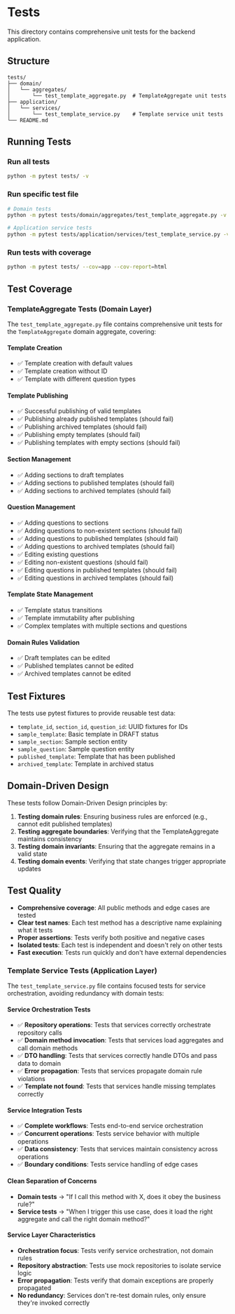 # Tests

This directory contains comprehensive unit tests for the backend application.

## Structure

```
tests/
├── domain/
│   └── aggregates/
│       └── test_template_aggregate.py  # TemplateAggregate unit tests
├── application/
│   └── services/
│       └── test_template_service.py    # Template service unit tests
└── README.md
```

## Running Tests

### Run all tests
```bash
python -m pytest tests/ -v
```

### Run specific test file
```bash
# Domain tests
python -m pytest tests/domain/aggregates/test_template_aggregate.py -v

# Application service tests
python -m pytest tests/application/services/test_template_service.py -v
```

### Run tests with coverage
```bash
python -m pytest tests/ --cov=app --cov-report=html
```

## Test Coverage

### TemplateAggregate Tests (Domain Layer)

The `test_template_aggregate.py` file contains comprehensive unit tests for the `TemplateAggregate` domain aggregate, covering:

#### Template Creation
- ✅ Template creation with default values
- ✅ Template creation without ID
- ✅ Template with different question types

#### Template Publishing
- ✅ Successful publishing of valid templates
- ✅ Publishing already published templates (should fail)
- ✅ Publishing archived templates (should fail)
- ✅ Publishing empty templates (should fail)
- ✅ Publishing templates with empty sections (should fail)

#### Section Management
- ✅ Adding sections to draft templates
- ✅ Adding sections to published templates (should fail)
- ✅ Adding sections to archived templates (should fail)

#### Question Management
- ✅ Adding questions to sections
- ✅ Adding questions to non-existent sections (should fail)
- ✅ Adding questions to published templates (should fail)
- ✅ Adding questions to archived templates (should fail)
- ✅ Editing existing questions
- ✅ Editing non-existent questions (should fail)
- ✅ Editing questions in published templates (should fail)
- ✅ Editing questions in archived templates (should fail)

#### Template State Management
- ✅ Template status transitions
- ✅ Template immutability after publishing
- ✅ Complex templates with multiple sections and questions

#### Domain Rules Validation
- ✅ Draft templates can be edited
- ✅ Published templates cannot be edited
- ✅ Archived templates cannot be edited

## Test Fixtures

The tests use pytest fixtures to provide reusable test data:

- `template_id`, `section_id`, `question_id`: UUID fixtures for IDs
- `sample_template`: Basic template in DRAFT status
- `sample_section`: Sample section entity
- `sample_question`: Sample question entity
- `published_template`: Template that has been published
- `archived_template`: Template in archived status

## Domain-Driven Design

These tests follow Domain-Driven Design principles by:

1. **Testing domain rules**: Ensuring business rules are enforced (e.g., cannot edit published templates)
2. **Testing aggregate boundaries**: Verifying that the TemplateAggregate maintains consistency
3. **Testing domain invariants**: Ensuring that the aggregate remains in a valid state
4. **Testing domain events**: Verifying that state changes trigger appropriate updates

## Test Quality

- **Comprehensive coverage**: All public methods and edge cases are tested
- **Clear test names**: Each test method has a descriptive name explaining what it tests
- **Proper assertions**: Tests verify both positive and negative cases
- **Isolated tests**: Each test is independent and doesn't rely on other tests
- **Fast execution**: Tests run quickly and don't have external dependencies

### Template Service Tests (Application Layer)

The `test_template_service.py` file contains focused tests for service orchestration, avoiding redundancy with domain tests:

#### Service Orchestration Tests
- ✅ **Repository operations**: Tests that services correctly orchestrate repository calls
- ✅ **Domain method invocation**: Tests that services load aggregates and call domain methods
- ✅ **DTO handling**: Tests that services correctly handle DTOs and pass data to domain
- ✅ **Error propagation**: Tests that services propagate domain rule violations
- ✅ **Template not found**: Tests that services handle missing templates correctly

#### Service Integration Tests
- ✅ **Complete workflows**: Tests end-to-end service orchestration
- ✅ **Concurrent operations**: Tests service behavior with multiple operations
- ✅ **Data consistency**: Tests that services maintain consistency across operations
- ✅ **Boundary conditions**: Tests service handling of edge cases

#### Clean Separation of Concerns
- **Domain tests** → "If I call this method with X, does it obey the business rule?"
- **Service tests** → "When I trigger this use case, does it load the right aggregate and call the right domain method?"

#### Service Layer Characteristics
- **Orchestration focus**: Tests verify service orchestration, not domain rules
- **Repository abstraction**: Tests use mock repositories to isolate service logic
- **Error propagation**: Tests verify that domain exceptions are properly propagated
- **No redundancy**: Services don't re-test domain rules, only ensure they're invoked correctly
